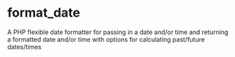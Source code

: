 format_date
===========

A PHP flexible date formatter for passing in a date and/or time and returning a formatted date and/or time with options for calculating past/future dates/times
